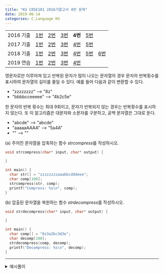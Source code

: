 ```yaml
---
title: "KU COSE101 2016기말고사 4번 문제"
date: 2019-06-14
categories: C_Language KU
---
```


| | | | | | | |
|:---------:|:---:|:---:|:---:|:---:|:---:|-----|
| 2016 기출 | [1번](https://detegice.github.io/COSE101-2016Final-Pro1) | [2번](https://detegice.github.io/COSE101-2016Final-Pro2) | [3번](https://detegice.github.io/COSE101-2016Final-Pro3) | **4번** | [5번](https://detegice.github.io/COSE101-2016Final-Pro5) |     |
| 2017 기출 | [1번](https://detegice.github.io/COSE101-2017Final-Pro1) | [2번](https://detegice.github.io/COSE101-2017Final-Pro2) | [3번](https://detegice.github.io/COSE101-2017Final-Pro3) | [4번](https://detegice.github.io/COSE101-2017Final-Pro4) | [5번](https://detegice.github.io/COSE101-2017Final-Pro5) |     |
| 2018 기출 | [1번](https://detegice.github.io/COSE101-2018Final-Pro1) | [2번](https://detegice.github.io/COSE101-2018Final-Pro2) | [3번](https://detegice.github.io/COSE101-2018Final-Pro3) | [4번](https://detegice.github.io/COSE101-2018Final-Pro4) | [5번](https://detegice.github.io/COSE101-2018Final-Pro5) | [6번](https://detegice.github.io/COSE101-2018Final-Pro6) |
| 2019 연습 | [1번](https://detegice.github.io/COSE101-FinalPractice-Pro1) | [2번](https://detegice.github.io/COSE101-FinalPractice-Pro2) | [3번](https://detegice.github.io/COSE101-FinalPractice-Pro3) | [4번](https://detegice.github.io/COSE101-FinalPractice-Pro4) | | |

영문자로만 이루어져 있고 반복된 문자가 많이 나오는 문자열의 경우 문자의 반복횟수를 표시하여 문자열의 길이를 줄일 수 있다.
예를 들어 다음과 같이 변환할 수 있다.

- "zzzzzzzz" --> "8z"
- "bbbbcceeeee" --> "4b2c5e"

한 문자의 반복 횟수는 최대 9회이고, 문자가 반복되지 않는 경우는 반복횟수를 표시하지 않는다.
또 이 알고리즘은 대문자와 소문자를 구분하고, 공백 문자열은 그대로 둔다.

- "abcde" --> "abcde"
- "aaaaaAAAA" --> "5a4A"
- "" --> ""

(a) 주어진 문자열을 압축하는 함수 *strcompress*를 작성하시오.
~~~c
void strcompress(char* input, char* output) {

}

int main() {
  char str[] = "zzzzzzzzaaabbcdddeee";
  char comp[100];
  strcompress(str, comp);
  printf("Compress: %s\n", comp);
}
~~~


(b) 압출된 문자열을 복원하는 함수 *strdecompress*를 작성하시오.
~~~c
void strdecompress(char* input, char* output) {

}

int main() {
  char comp[] = "8z3a2bc3d3e";
  char decomp[100];
  strdecompress(comp, decomp);
  printf("Decompress: %s\n", decomp);
}
~~~

***

<details><summary>예시풀이</summary>
  
{% highlight c %}
#include<stdio.h>
#include<stdlib.h>
#include<string.h>

void strcompress(char* input, char* output) {
	int len = strlen(input);
	int cnt = 1;
	int p = 0,i;
	
	for(i=1 ; i<len ; i++){
		if(input[i] != input[i-1]){
			if(cnt>1) output[p++] = cnt+'0';
			output[p++] = input[i];
			cnt = 1;
		}
		else{
			cnt++;
		}
	}
}

void strdecompress(char* input, char* output) {
	int len = strlen(input);
	int p = 0, i, j;
	for(i=0 ; i<len ; i++){
		if(input[i] >= '2' && input[i] <= '9'){
			for(j=0 ; j<input[i]-'0'-1 ; j++){
				output[p++] = input[i+1];
			}
		}
		else{
			output[p++] = input[i];
		}
	}
}

int main() {
	char str[] = "zzzzzzzzaaabbcdddeee";
	char comp[100];
	char decomp[100];
	strcompress(str, comp);
	printf("Compress: %s\n", comp);
	strdecompress(comp, decomp);
	printf("Decompress: %s\n", decomp);
}
{% endhighlight %}
  
</details>
